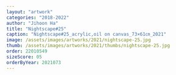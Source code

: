 ```yaml
---
layout: "artwork"
categories: "2018-2022"
author: "Jihoon Ha"
title: "Nightscape#25"
caption: "Nightscape#25_acrylic,oil on canvas_73×61㎝_2021"
image: /assets/images/artworks/2021/nightscape-25.jpg
thumb: /assets/images/artworks/2021/thumbs/nightscape-25.jpg
order: 22010549
sizeScore: 05
orderByYear: 2021073
---
```

